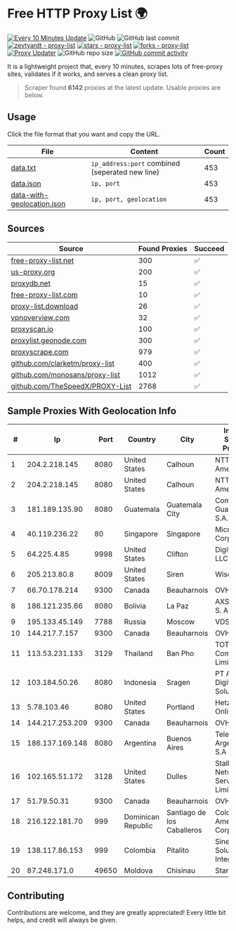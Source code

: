 
# Free HTTP Proxy List 🌍

[![Every 10 Minutes Update](https://github.com/mertguvencli/http-proxy-list/actions/workflows/main.yml/badge.svg?branch=main)](https://github.com/mertguvencli/http-proxy-list/actions/workflows/main.yml)
![GitHub](https://img.shields.io/github/license/mertguvencli/http-proxy-list)
![GitHub last commit](https://img.shields.io/github/last-commit/mertguvencli/http-proxy-list)
[![zevtyardt - proxy-list](https://img.shields.io/static/v1?label=zevtyardt&message=proxy-list&color=blue&logo=github)](https://github.com/zevtyardt/proxy-list "Go to GitHub repo")
[![stars - proxy-list](https://img.shields.io/github/stars/zevtyardt/proxy-list?style=social)](https://github.com/zevtyardt/proxy-list)
[![forks - proxy-list](https://img.shields.io/github/forks/zevtyardt/proxy-list?style=social)](https://github.com/zevtyardt/proxy-list)
[![Proxy Updater](https://github.com/zevtyardt/proxy-list/workflows/Proxy%20Updater/badge.svg)](https://github.com/zevtyardt/proxy-list/actions?query=workflow:"Proxy+Updater")
![GitHub repo size](https://img.shields.io/github/repo-size/zevtyardt/proxy-list)
[![GitHub commit activity](https://img.shields.io/github/commit-activity/m/zevtyardt/proxy-list?logo=commits)](https://github.com/zevtyardt/proxy-list/commits/main)

It is a lightweight project that, every 10 minutes, scrapes lots of free-proxy sites, validates if it works, and serves a clean proxy list.

> Scraper found **6142** proxies at the latest update. Usable proxies are below.

## Usage

Click the file format that you want and copy the URL.

|File|Content|Count|
|----|-------|-----|
|[data.txt](https://raw.githubusercontent.com/mertguvencli/http-proxy-list/main/proxy-list/data.txt)|`ip_address:port` combined (seperated new line)|453|
|[data.json](https://raw.githubusercontent.com/mertguvencli/http-proxy-list/main/proxy-list/data.json)|`ip, port`|453|
|[data-with-geolocation.json](https://raw.githubusercontent.com/mertguvencli/http-proxy-list/main/proxy-list/data-with-geolocation.json)|`ip, port, geolocation`|453|

## Sources

|Source|Found Proxies|Succeed|
|------|-------------|-------|
|[free-proxy-list.net](https://free-proxy-list.net)|300|✅|
|[us-proxy.org](https://www.us-proxy.org)|200|✅|
|[proxydb.net](http://proxydb.net)|15|✅|
|[free-proxy-list.com](https://free-proxy-list.com/?page=&port=&type%5B%5D=http&type%5B%5D=https&up_time=0&search=Search)|10|✅|
|[proxy-list.download](https://www.proxy-list.download/HTTP)|26|✅|
|[vpnoverview.com](https://vpnoverview.com/privacy/anonymous-browsing/free-proxy-servers)|32|✅|
|[proxyscan.io](https://www.proxyscan.io)|100|✅|
|[proxylist.geonode.com](https://proxylist.geonode.com/api/proxy-list?limit=300&page=1&sort_by=lastChecked&sort_type=desc&protocols=http,https)|300|✅|
|[proxyscrape.com](https://api.proxyscrape.com/v2/?request=displayproxies&protocol=http&timeout=10000&country=all&ssl=all&anonymity=all)|979|✅|
|[github.com/clarketm/proxy-list](https://raw.githubusercontent.com/clarketm/proxy-list/master/proxy-list-raw.txt)|400|✅|
|[github.com/monosans/proxy-list](https://raw.githubusercontent.com/monosans/proxy-list/main/proxies/http.txt)|1012|✅|
|[github.com/TheSpeedX/PROXY-List](https://raw.githubusercontent.com/TheSpeedX/PROXY-List/master/http.txt)|2768|✅|


## Sample Proxies With Geolocation Info

|#|Ip|Port|Country|City|Internet Service Provider|
|-|--|----|-------|----|-------------------------|
|1|204.2.218.145|8080|United States|Calhoun|NTT America, Inc.|
|2|204.2.218.145|8080|United States|Calhoun|NTT America, Inc.|
|3|181.189.135.90|8080|Guatemala|Guatemala City|Comcel Guatemala S.A.|
|4|40.119.236.22|80|Singapore|Singapore|Microsoft Corporation|
|5|64.225.4.85|9998|United States|Clifton|DigitalOcean, LLC|
|6|205.213.80.8|8009|United States|Siren|WiscNet|
|7|66.70.178.214|9300|Canada|Beauharnois|OVH SAS|
|8|186.121.235.66|8080|Bolivia|La Paz|AXS Bolivia S. A.|
|9|195.133.45.149|7788|Russia|Moscow|VDS|
|10|144.217.7.157|9300|Canada|Beauharnois|OVH SAS|
|11|113.53.231.133|3129|Thailand|Ban Pho|TOT Public Company Limited|
|12|103.184.50.26|8080|Indonesia|Sragen|PT Aktech Digital Solutions|
|13|5.78.103.46|8080|United States|Portland|Hetzner Online GmbH|
|14|144.217.253.209|9300|Canada|Beauharnois|OVH SAS|
|15|186.137.169.148|8080|Argentina|Buenos Aires|Telecom Argentina S.A|
|16|102.165.51.172|3128|United States|Dulles|Stallion Network Services Limited|
|17|51.79.50.31|9300|Canada|Beauharnois|OVH SAS|
|18|216.122.181.70|999|Dominican Republic|Santiago de los Caballeros|Colocation America Corporation|
|19|138.117.86.153|999|Colombia|Pitalito|Sinergy Soluciones Integrales|
|20|87.248.171.0|49650|Moldova|Chisinau|StarNet SRL|



## Contributing

Contributions are welcome, and they are greatly appreciated! Every
little bit helps, and credit will always be given.

